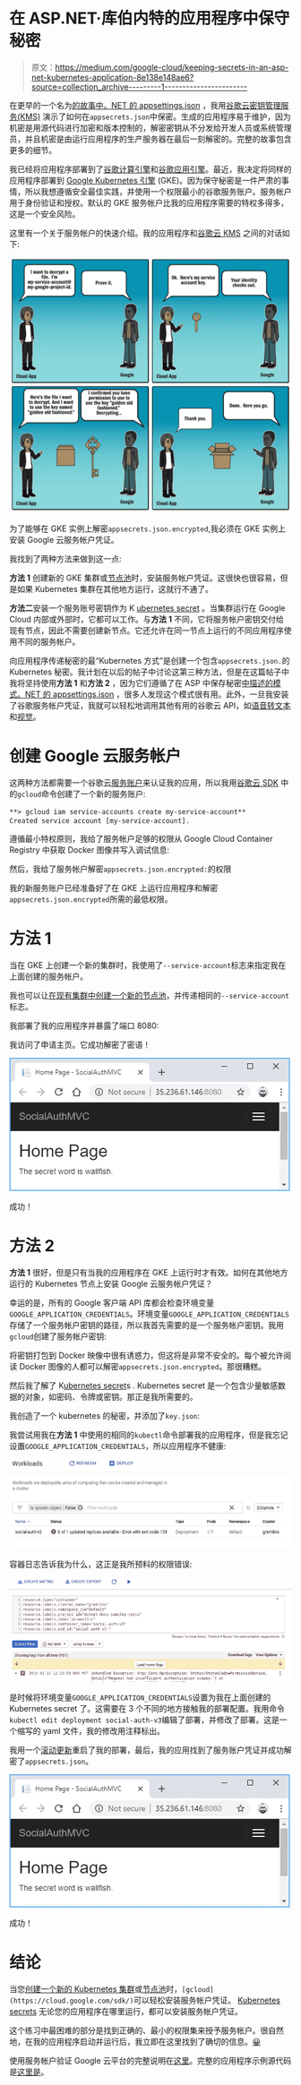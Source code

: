 # 在 ASP.NET·库伯内特的应用程序中保守秘密

> 原文：<https://medium.com/google-cloud/keeping-secrets-in-an-asp-net-kubernetes-application-8e138e148ae6?source=collection_archive---------1----------------------->

在更早的一个名为[的故事中。NET 的 appsettings.json](/google-cloud/keeping-secrets-in-asp-nets-appsettings-json-5694e533dc87) ，我用[谷歌云密钥管理服务(KMS)](https://cloud.google.com/kms/) 演示了如何在`appsecrets.json`中保密。生成的应用程序易于维护，因为机密是用源代码进行加密和版本控制的，解密密钥从不分发给开发人员或系统管理员，并且机密是由运行应用程序的生产服务器在最后一刻解密的。完整的故事包含更多的细节。

我已经将应用程序部署到了[谷歌计算引擎](https://cloud.google.com/compute/)和[谷歌应用引擎](https://cloud.google.com/appengine/)。最近，我决定将同样的应用程序部署到 [Google Kubernetes 引擎](https://cloud.google.com/kubernetes-engine/) (GKE)。因为保守秘密是一件严肃的事情，所以我想遵循安全最佳实践，并使用一个权限最小的谷歌服务账户。服务帐户用于身份验证和授权。默认的 GKE 服务帐户比我的应用程序需要的特权多得多，这是一个安全风险。

这里有一个关于服务帐户的快速介绍。我的应用程序和[谷歌云 KMS](https://cloud.google.com/kms/) 之间的对话如下:

![](img/187111198082ceace185cb8a79e154d7.png)

为了能够在 GKE 实例上解密`appsecrets.json.encrypted`,我必须在 GKE 实例上安装 Google 云服务帐户凭证。

我找到了两种方法来做到这一点:

**方法 1** 创建新的 GKE 集群或[节点池](https://cloud.google.com/kubernetes-engine/docs/concepts/node-pools)时，安装服务帐户凭证。这很快也很容易，但是如果 Kubernetes 集群在其他地方运行，这就行不通了。

**方法二**安装一个服务账号密钥作为 K [ubernetes secret](https://kubernetes.io/docs/concepts/configuration/secret/) 。当集群运行在 Google Cloud 内部或外部时，它都可以工作。与**方法 1** 不同，它将服务帐户密钥交付给现有节点，因此不需要创建新节点。它还允许在同一节点上运行的不同应用程序使用不同的服务帐户。

向应用程序传递秘密的最“Kubernetes 方式”是创建一个包含`appsecrets.json.`的 Kubernetes 秘密。我计划在以后的帖子中讨论这第三种方法，但是在这篇帖子中我将坚持使用**方法 1** 和**方法 2** ，因为它们遵循了在 ASP 中保存秘密[中描述的模式。NET 的 appsettings.json](/google-cloud/keeping-secrets-in-asp-nets-appsettings-json-5694e533dc87) ，很多人发现这个模式很有用。此外，一旦我安装了谷歌服务帐户凭证，我就可以轻松地调用其他有用的谷歌云 API，如[语音转文本](https://cloud.google.com/speech-to-text/)和[视觉](https://cloud.google.com/vision/)。

# 创建 Google 云服务帐户

这两种方法都需要一个谷歌云[服务账户](https://cloud.google.com/iam/docs/understanding-service-accounts)来认证我的应用，所以我用[谷歌云 SDK](http://cloud.google.com/sdk) 中的`gcloud`命令创建了一个新的服务账户:

```
**> gcloud iam service-accounts create my-service-account**
Created service account [my-service-account].
```

遵循最小特权原则，我给了服务帐户足够的权限从 Google Cloud Container Registry 中获取 Docker 图像并写入调试信息:

然后，我给了服务帐户解密`appsecrets.json.encrypted:`的权限

我的新服务账户已经准备好了在 GKE 上运行应用程序和解密`appsecrets.json.encrypted`所需的最低权限。

# 方法 1

当在 GKE 上创建一个新的集群时，我使用了`--service-account`标志来指定我在上面创建的服务帐户。

我也可以让[在现有集群中创建一个新的节点池](https://cloud.google.com/sdk/gcloud/reference/container/node-pools/create)，并传递相同的`--service-account`标志。

我部署了我的应用程序并暴露了端口 8080:

我访问了申请主页。它成功解密了密语！

![](img/bc3a0ed2f6a431dbc3d4ab4ae0620e43.png)

成功！

# 方法 2

**方法 1** 很好，但是只有当我的应用程序在 GKE 上运行时才有效。如何在其他地方运行的 Kubernetes 节点上安装 Google 云服务帐户凭证？

幸运的是，所有的 Google 客户端 API 库都会检查环境变量`GOOGLE_APPLICATION_CREDENTIALS`。环境变量`GOOGLE_APPLICATION_CREDENTIALS`存储了一个服务帐户密钥的路径，所以我首先需要的是一个服务帐户密钥。我用`gcloud`创建了服务帐户密钥:

将密钥打包到 Docker 映像中很有诱惑力，但这将是非常不安全的。每个被允许阅读 Docker 图像的人都可以解密`appsecrets.json.encrypted`。那很糟糕。

然后我了解了 K[ubernetes secret](https://kubernetes.io/docs/concepts/configuration/secret/)s . Kubernetes secret 是一个包含少量敏感数据的对象，如密码、令牌或密钥。那正是我所需要的。

我创造了一个 kubernetes 的秘密，并添加了`key.json`:

我尝试用我在**方法 1** 中使用的相同的`kubectl`命令部署我的应用程序，但是我忘记设置`GOOGLE_APPLICATION_CREDENTIALS`，所以应用程序不健康:

![](img/d25a4ba684729ea41d371bd733c5e907.png)

容器日志告诉我为什么，这正是我所预料的权限错误:

![](img/c553fc835ec80b3cd6577c3af81a6ae4.png)

是时候将环境变量`GOOGLE_APPLICATION_CREDENTIALS`设置为我在上面创建的 Kubernetes secret 了。这需要在 3 个不同的地方接触我的部署配置。我用命令`kubectl edit deployment social-auth-v3`编辑了部署，并修改了部署。这是一个缩写的 yaml 文件，我的修改用注释标出。

我用一个[滚动更新](https://kubernetes.io/docs/tasks/run-application/rolling-update-replication-controller/)重启了我的部署，最后，我的应用找到了服务账户凭证并成功解密了`appsecrets.json`。

![](img/bc3a0ed2f6a431dbc3d4ab4ae0620e43.png)

成功！

# 结论

当您[创建一个新的 Kubernetes 集群](https://cloud.google.com/sdk/gcloud/reference/container/clusters/create)或[节点池](https://cloud.google.com/sdk/gcloud/reference/container/node-pools/create)时，`[gcloud](https://cloud.google.com/sdk/)`可以轻松安装服务帐户凭证。 [Kubernetes secrets](https://kubernetes.io/docs/concepts/configuration/secret/) 无论您的应用程序在哪里运行，都可以安装服务帐户凭证。

这个练习中最困难的部分是找到正确的、最小的权限集来授予服务帐户。很自然地，在我的应用程序启动并运行后，我立即在这里找到了确切的信息。[😀](https://en.wikipedia.org/wiki/%F0%9F%98%80)

使用服务帐户验证 Google 云平台的完整说明在[这里](https://cloud.google.com/kubernetes-engine/docs/tutorials/authenticating-to-cloud-platform)。完整的应用程序示例源代码是[这里是](https://github.com/GoogleCloudPlatform/dotnet-docs-samples/tree/e56e9ee661d64c1309455707510b5b90c2fdfd4e/appengine/flexible/SocialAuth)。